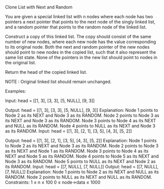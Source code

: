 Clone List with Next and Random

You are given a special linked list with n nodes where each node has two pointers a next pointer that points to the next node of the singly linked list, and a random pointer that points to the random node of the linked list.

Construct a copy of this linked list. The copy should consist of the same number of new nodes, where each new node has the value corresponding to its original node. Both the next and random pointer of the new nodes should point to new nodes in the copied list, such that it also represent the same list state. None of the pointers in the new list should point to nodes in the original list.

Return the head of the copied linked list.

NOTE : Original linked list should remain unchanged.

Examples:

Input: head = [[1, 3], [3, 3], [5, NULL], [9, 3]] 
      
Output: head = [[1, 3], [3, 3], [5, NULL], [9, 3]] 
Explanation: 
Node 1 points to Node 2 as its NEXT and Node 3 as its RANDOM.
Node 2 points to Node 3 as its NEXT and Node 3 as its RANDOM.
Node 3 points to Node 4 as its NEXT and NULL as its RANDOM.
Node 4 points to NULL as its NEXT and Node 3 as its RANDOM.
Input: head = [[1, 3], [2, 1], [3, 5], [4, 3], [5, 2]]
  
 
Output: head = [[1, 3], [2, 1], [3, 5], [4, 3], [5, 2]]
Explanation: 
Node 1 points to Node 2 as its NEXT and Node 3 as its RANDOM.
Node 2 points to Node 3 as its NEXT and Node 1 as its RANDOM.
Node 3 points to Node 4 as its NEXT and Node 5 as its RANDOM.
Node 4 points to Node 5 as its NEXT and Node 3 as its RANDOM.
Node 5 points to NULL as its NEXT and Node 2 as its RANDOM.
Input: head = [[7, NULL], [7, NULL]]
Output: head = [[7, NULL], [7, NULL]]
Explanation: 
Node 1 points to Node 2 as its NEXT and NULL as its RANDOM.
Node 2 points to NULL as its NEXT and NULL as its RANDOM.
Constraints:
1 ≤ n ≤ 100
0 ≤ node->data ≤ 1000